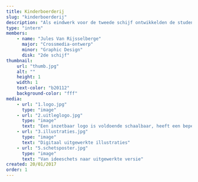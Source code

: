 ```yaml
---
title: Kinderboerderij
slug: "kinderboerderij"
description: "Als eindwerk voor de tweede schijf ontwikkelden de studenten Graphic Design een huisstijl voor een lokale kinderboerderij.<br><br>Jules Van Rijsselberge ontwierp een sterk, uitgepuurd logo. Een functioneel uithangbord voor de organisatie. Hij combineert in zijn ontwerp een strakke vormgeving met een spontane, kindvriendelijke illustratiestijl gebaseerd op een digitale wasco-techniek."
type: "intern"
members:
    - name: "Jules Van Rijsselberge"
      major: "Crossmedia-ontwerp"
      minor: "Graphic Design"
      disk: "2de schijf"
thumbnail:
    url: "thumb.jpg"
    alt: ""
    height: 1
    width: 1
    text-color: "b20112"
    background-color: "fff"
media:
    - url: "1.logo.jpg"
      type: "image"
    - url: "2.uitleglogo.jpg"
      type: "image"
      text: "Een inzetbaar logo is voldoende schaalbaar, heeft een beperkt kleurenpalet en vertolkt voldoende de waarden van het merk. De opgegeven witruimte rondom het logo respecteren is een belangrijke factor voor succesvol gebruik"
    - url: "3.illustraties.jpg"
      type: "image"
      text: "Digitaal uitgewerkte illustraties"
    - url: "5.schetsposter.jpg"
      type: "image"
      text: "Van ideeschets naar uitgewerkte versie"
created: 20/01/2017
order: 1
---
```

